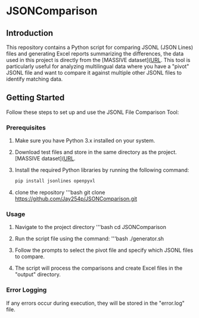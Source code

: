 # JSONComparison

## Introduction

This repository contains a Python script for comparing JSONL (JSON Lines) files and generating Excel reports summarizing the differences, the data used in this project is directly from the [MASSIVE dataset]([URL](https://github.com/alexa/massive). This tool is particularly useful for analyzing multilingual data where you have a "pivot" JSONL file and want to compare it against multiple other JSONL files to identify matching data.

## Getting Started

Follow these steps to set up and use the JSONL File Comparison Tool:

### Prerequisites

1. Make sure you have Python 3.x installed on your system.


2. Download test files and store in the same directory as the project. [MASSIVE dataset]([URL](https://github.com/alexa/massive). 

3. Install the required Python libraries by running the following command:

   ```bash
   pip install jsonlines openpyxl

4. clone the repository
   '''bash
   git clone https://github.com/Jay254p/JSONComparison.git
     
### Usage 
1. Navigate to the project directory
  '''bash
  cd JSONComparison

2. Run the script file using the command:
   '''bash
   ./generator.sh
   
3. Follow the prompts to select the pivot file and specify which JSONL files to compare.
4. The script will process the comparisons and create Excel files in the "output" directory.


### Error Logging
If any errors occur during execution, they will be stored in the "error.log" file. 





